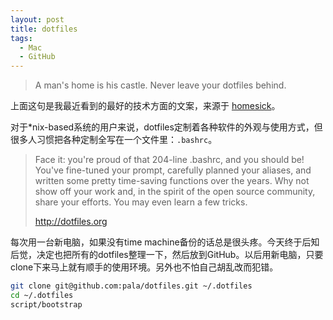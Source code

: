 ```yaml
---
layout: post
title: dotfiles
tags:
  - Mac
  - GitHub
---
```

> A man's home is his castle. Never leave your dotfiles behind.

上面这句是我最近看到的最好的技术方面的文案，来源于 [homesick](https://github.com/technicalpickles/homesick)。

对于*nix-based系统的用户来说，dotfiles定制着各种软件的外观与使用方式，但很多人习惯把各种定制全写在一个文件里：`.bashrc`。

> Face it: you're proud of that 204-line .bashrc, and you should be! You've fine-tuned your prompt, carefully planned your aliases, and written some pretty time-saving functions over the years. Why not show off your work and, in the spirit of the open source community, share your efforts. You may even learn a few tricks. <footer>http://dotfiles.org</footer>

每次用一台新电脑，如果没有time machine备份的话总是很头疼。今天终于后知后觉，决定也把所有的dotfiles整理一下，然后放到GitHub。以后用新电脑，只要clone下来马上就有顺手的使用环境。另外也不怕自己胡乱改而犯错。

```sh
git clone git@github.com:pala/dotfiles.git ~/.dotfiles
cd ~/.dotfiles
script/bootstrap
```
